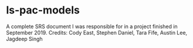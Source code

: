 # ls-pac-models
A complete SRS document I was responsible for in a project finished in September 2019.
Credits: Cody East, Stephen Daniel, Tara Fife, Austin Lee, Jagdeep Singh
